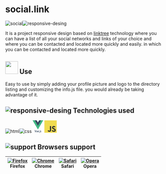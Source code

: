 # social.link 

<img src="https://image.flaticon.com/icons/png/512/2885/2885427.png" alt="social" width="40" height="40"><img src="https://image.flaticon.com/icons/png/512/1055/1055687.png" alt="responsive-desing" width="40" height="40">

It is a project responsive design based on <a href="https://linktr.ee">linktree</a> technology where you can have a list of all your social networks and links of your choice and where you can be contacted and located more quickly and easily. 
in which you can be contacted and located more quickly.

## <img src="https://image.flaticon.com/icons/png/512/617/617800.png" width="40" height="40"> Use

Easy to use by simply adding your profile picture and logo to the directory listing and customizing the info.js file. 
you would already be taking advantage of it.



## <img src="https://image.flaticon.com/icons/png/512/3206/3206042.png" alt="responsive-desing" width="40" height="40"> Technologies used

<img src="https://image.flaticon.com/icons/png/512/1051/1051277.png"  alt="html" width="40" height="40"><img src="https://image.flaticon.com/icons/png/512/732/732190.png"  alt="css" width="40" height="40"><img src="https://raw.githubusercontent.com/devicons/devicon/master/icons/vuejs/vuejs-original-wordmark.svg" alt="vuejs" width="40" height="40"/><img src="https://raw.githubusercontent.com/devicons/devicon/master/icons/javascript/javascript-original.svg" alt="javascript" width="40" height="40"/> 


## <img src="https://image.flaticon.com/icons/png/512/2435/2435107.png" alt="support" width="40" height="40"> Browsers support

[<img src="https://raw.githubusercontent.com/alrra/browser-logos/master/src/firefox/firefox_48x48.png" alt="Firefox" width="24px" height="24px" />](https://godban.github.io/browsers-support-badges/)</br>Firefox | [<img src="https://raw.githubusercontent.com/alrra/browser-logos/master/src/chrome/chrome_48x48.png" alt="Chrome" width="24px" height="24px" />](https://godban.github.io/browsers-support-badges/)</br>Chrome | [<img src="https://raw.githubusercontent.com/alrra/browser-logos/master/src/safari/safari_48x48.png" alt="Safari" width="24px" height="24px" />](https://godban.github.io/browsers-support-badges/)</br>Safari | [<img src="https://raw.githubusercontent.com/alrra/browser-logos/master/src/opera/opera_48x48.png" alt="Opera" width="24px" height="24px" />](https://godban.github.io/browsers-support-badges/)</br> Opera |
| --------- | --------- | --------- |--------- |
